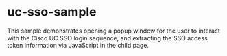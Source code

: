 # uc-sso-sample
This sample demonstrates opening a popup window for the user to interact with the Cisco UC SSO login sequence, and extracting the SSO access token information via JavaScript in the child page.
